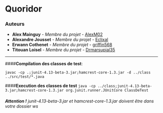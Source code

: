 # Quoridor

### Auteurs

* **Alex Mainguy** - *Membre du projet* - [AlexM02](https://github.com/AlexM02)
* **Alexandre Jousset** - *Membre du projet* - [Eclixal](https://github.com/Eclixal)
* **Erwann Cothenet** - *Membre du projet* - [griffin568](https://github.com/griffin568)
* **Titouan Loisel** - *Membre du projet* - [Drmarsupial35](https://github.com/Drmarsupial35)

---

####**Compilation des classes de test**:

`javac -cp .;junit-4.13-beta-3.jar;hamcrest-core-1.3.jar -d ../class ../src/test/*.java`

####**Execution des classes de test**
`java -cp ../class;junit-4.13-beta-3.jar;hamcrest-core-1.3.jar org.junit.runner.JUnitCore ClassDeTest`

###### _**Attention !** junit-4.13-beta-3.jar et hamcrest-core-1.3.jar doivent être dans votre dossier ws_